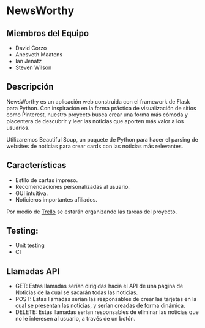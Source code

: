 # NewsWorthy

## Miembros del Equipo
- David Corzo
- Anesveth Maatens
- Ian Jenatz
- Steven Wilson

## Descripción

NewsWorthy es un aplicación web construida con el framework de Flask para Python. Con inspiración en la forma práctica de visualización de sitios como Pinterest, nuestro proyecto busca crear una forma más cómoda y placentera de descubrir y leer las noticias que aporten más valor a los usuarios.

Utilizaremos Beautiful Soup, un paquete de Python para hacer el parsing de websites de noticias para crear cards con las noticias más relevantes.

## Características
- Estilo de cartas impreso.
- Recomendaciones personalizadas al usuario.
- GUI intuitiva.
- Noticieros importantes afiliados.


Por medio de [Trello](https://trello.com/b/AltERita/grupo1) se estarán organizando las tareas del proyecto. 

## Testing:
- Unit testing
- CI

## Llamadas API
- GET: Estas llamadas serían dirigidas hacia el API de una página de Noticias de la cual se sacarán todas las noticias.
- POST: Estas llamadas serían las responsables de crear las tarjetas en la cual se presentan las noticias, y serían creadas de forma dinámica.
- DELETE: Estas llamadas serían responsables de eliminar las noticias que no le interesen al usuario, a través de un botón.
